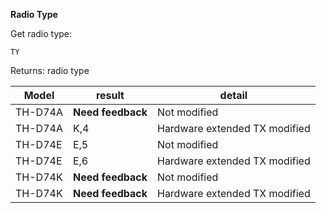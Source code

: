 __Radio Type__

Get radio type:

	TY

Returns: radio type

|Model|result|detail|
|---|---|---|
|TH-D74A|**Need feedback**|Not modified|
|TH-D74A|K,4|Hardware extended TX modified|
|TH-D74E|E,5|Not modified|
|TH-D74E|E,6|Hardware extended TX modified|
|TH-D74K|**Need feedback**|Not modified|
|TH-D74K|**Need feedback**|Hardware extended TX modified|
